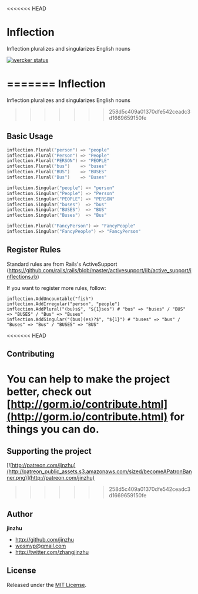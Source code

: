 <<<<<<< HEAD
# Inflection

Inflection pluralizes and singularizes English nouns

[![wercker status](https://app.wercker.com/status/f8c7432b097d1f4ce636879670be0930/s/master "wercker status")](https://app.wercker.com/project/byKey/f8c7432b097d1f4ce636879670be0930)

=======
Inflection
=========

Inflection pluralizes and singularizes English nouns

>>>>>>> 258d5c409a01370dfe542ceadc3d1669659150fe
## Basic Usage

```go
inflection.Plural("person") => "people"
inflection.Plural("Person") => "People"
inflection.Plural("PERSON") => "PEOPLE"
inflection.Plural("bus")    => "buses"
inflection.Plural("BUS")    => "BUSES"
inflection.Plural("Bus")    => "Buses"

inflection.Singular("people") => "person"
inflection.Singular("People") => "Person"
inflection.Singular("PEOPLE") => "PERSON"
inflection.Singular("buses")  => "bus"
inflection.Singular("BUSES")  => "BUS"
inflection.Singular("Buses")  => "Bus"

inflection.Plural("FancyPerson") => "FancyPeople"
inflection.Singular("FancyPeople") => "FancyPerson"
```

## Register Rules

Standard rules are from Rails's ActiveSupport (https://github.com/rails/rails/blob/master/activesupport/lib/active_support/inflections.rb)

If you want to register more rules, follow:

```
inflection.AddUncountable("fish")
inflection.AddIrregular("person", "people")
inflection.AddPlural("(bu)s$", "${1}ses") # "bus" => "buses" / "BUS" => "BUSES" / "Bus" => "Buses"
inflection.AddSingular("(bus)(es)?$", "${1}") # "buses" => "bus" / "Buses" => "Bus" / "BUSES" => "BUS"
```

<<<<<<< HEAD
## Contributing

You can help to make the project better, check out [http://gorm.io/contribute.html](http://gorm.io/contribute.html) for things you can do.
=======
## Supporting the project

[![http://patreon.com/jinzhu](http://patreon_public_assets.s3.amazonaws.com/sized/becomeAPatronBanner.png)](http://patreon.com/jinzhu)

>>>>>>> 258d5c409a01370dfe542ceadc3d1669659150fe

## Author

**jinzhu**

* <http://github.com/jinzhu>
* <wosmvp@gmail.com>
* <http://twitter.com/zhangjinzhu>

## License

Released under the [MIT License](http://www.opensource.org/licenses/MIT).
